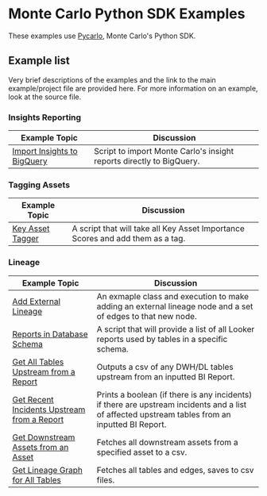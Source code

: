# Monte Carlo Python SDK Examples

These examples use [Pycarlo](https://github.com/monte-carlo-data/python-sdk), Monte Carlo's Python SDK.

## Example list

Very brief descriptions of the examples and the link to the main example/project file are provided here. For more information on an example, look at the source file.

### Insights Reporting
| Example Topic | Discussion |
| ------------- | ---------- |
| [Import Insights to BigQuery](insights/bigquery_insights_importer.py) | Script to import Monte Carlo's insight reports directly to BigQuery. |

### Tagging Assets
| Example Topic | Discussion |
| ------------- | ---------- |
| [Key Asset Tagger](admin/key_asset_tagger.py) | A script that will take all Key Asset Importance Scores and add them as a tag. |

### Lineage
| Example Topic | Discussion |
| ------------- | ---------- |
| [Add External Lineage](lineage/lineage.py) | An exmaple class and execution to make adding an external lineage node and a set of edges to that new node. |
| [Reports in Database Schema](lineage/reports_by_schema.py) | A script that will provide a list of all Looker reports used by tables in a specific schema. |
| [Get All Tables Upstream from a Report](lineage/tables_upstream_from_report.py) | Outputs a csv of any DWH/DL tables upstream from an inputted BI Report. |
| [Get Recent Incidents Upstream from a Report](lineage/incidents_upstream_from_report.py) | Prints a boolean (if there is any incidents) if there are upstream incidents and a list of affected upstream tables from an inputted BI Report. |
| [Get Downstream Assets from an Asset](lineage/incidents_upstream_from_report.py) | Fetches all downstream assets from a specified asset to a csv. |
| [Get Lineage Graph for All Tables](lineage/lineage_graph_retrieval.py) | Fetches all tables and edges, saves to csv files. |